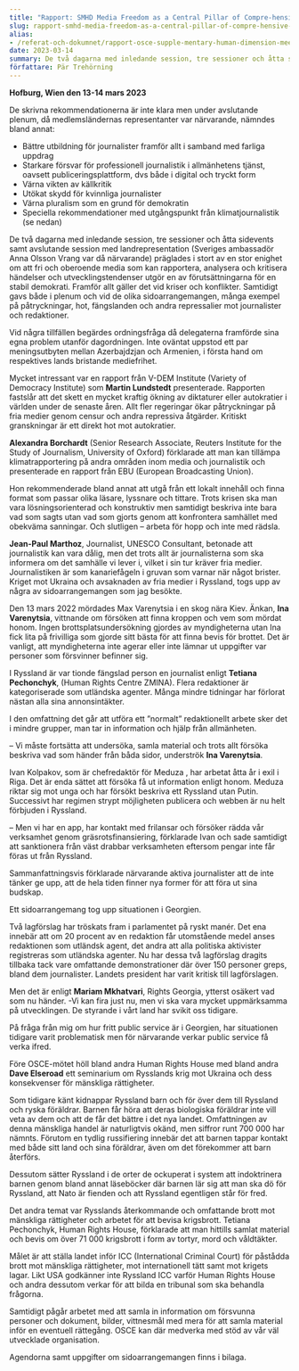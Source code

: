 ```yaml
---
title: "Rapport: SMHD Media Freedom as a Central Pillar of Compre-hensive Security"
slug: rapport-smhd-media-freedom-as-a-central-pillar-of-compre-hensive-security
alias:
- /referat-och-dokumnet/rapport-osce-supple-mentary-human-dimension-meeting-media-freedom-as-a-central-pillar-of-compre-hensive-security
date: 2023-03-14
summary: De två dagarna med inledande session, tre sessioner och åtta sidevents samt avslutande session med landrepresentation (Sveriges ambassadör Anna Olsson Vrang var då närvarande) präglades i stort av en stor enighet om att fri och oberoende media som kan rapportera, analysera och kritisera händelser och utvecklingstendenser utgör en av förutsättningarna för en stabil demokrati. Framför allt gäller det vid kriser och konflikter.
författare: Pär Trehörning
---
```


**Hofburg, Wien den 13-14 mars 2023**

De skrivna rekommendationerna är inte klara men under avslutande plenum, då medlemsländernas representanter var närvarande, nämndes bland annat:

- Bättre utbildning för journalister framför allt i samband med farliga uppdrag
- Starkare försvar för professionell journalistik i allmänhetens tjänst, oavsett publiceringsplattform, dvs både i digital och tryckt form
- Värna vikten av källkritik
- Utökat skydd för kvinnliga journalister
- Värna pluralism som en grund för demokratin
- Speciella rekommendationer med utgångspunkt från klimatjournalistik (se nedan)

De två dagarna med inledande session, tre sessioner och åtta sidevents samt avslutande session med landrepresentation (Sveriges ambassadör Anna Olsson Vrang var då närvarande) präglades i stort av en stor enighet om att fri och oberoende media som kan rapportera, analysera och kritisera händelser och utvecklingstendenser utgör en av förutsättningarna för en stabil demokrati. Framför allt gäller det vid kriser och konflikter. Samtidigt gavs både i plenum och vid de olika sidoarrangemangen, många exempel på påtryckningar, hot, fängslanden och andra repressalier mot journalister och redaktioner.

Vid några tillfällen begärdes ordningsfråga då delegaterna framförde sina egna problem utanför dagordningen. Inte oväntat uppstod ett par meningsutbyten mellan Azerbajdzjan och Armenien, i första hand om respektives lands bristande mediefrihet.

Mycket intressant var en rapport från V-DEM Institute (Variety of Democracy Institute) som **Martin Lundstedt** presenterade. Rapporten fastslår att det skett en mycket kraftig ökning av diktaturer eller autokratier i världen under de senaste åren. Allt fler regeringar ökar påtryckningar på fria medier genom censur och andra repressiva åtgärder. Kritiskt granskningar är ett direkt hot mot autokratier.

**Alexandra Borchardt** (Senior Research Associate, Reuters Institute for the Study of Journalism, University of Oxford) förklarade att man kan tillämpa klimatrapportering på andra områden inom media och journalistik och presenterade en rapport från EBU (European Broadcasting Union). 

Hon rekommenderade bland annat att utgå från ett lokalt innehåll och finna format som passar olika läsare, lyssnare och tittare. Trots krisen ska man vara lösningsorienterad och konstruktiv men samtidigt beskriva inte bara vad som sagts utan vad som gjorts genom att konfrontera samhället med obekväma sanningar. Och slutligen – arbeta för hopp och inte med rädsla.

**Jean-Paul Marthoz**, Journalist, UNESCO Consultant, betonade att journalistik kan vara dålig, men det trots allt är journalisterna som ska informera om det samhälle vi lever i, vilket i sin tur kräver fria medier. Journalistiken är som kanariefågeln i gruvan som varnar när något brister. Kriget mot Ukraina och avsaknaden av fria medier i Ryssland, togs upp av några av sidoarrangemangen som jag besökte.

Den 13 mars 2022 mördades Max Varenytsia i en skog nära Kiev. Änkan, **Ina Varenytsia**, vittnande om försöken att finna kroppen och vem som mördat honom. Ingen brottsplatsundersökning gjordes av myndigheterna utan Ina fick lita på frivilliga som gjorde sitt bästa för att finna bevis för brottet. Det är vanligt, att myndigheterna inte agerar eller inte lämnar ut uppgifter var personer som försvinner befinner sig.

I Ryssland är var tionde fängslad person en journalist enligt **Tetiana Pechonchyk**, (Human Rights Centre ZMINA). Flera redaktioner är kategoriserade som utländska agenter. Många mindre tidningar har förlorat nästan alla sina annonsintäkter.

I den omfattning det går att utföra ett ”normalt” redaktionellt arbete sker det i mindre grupper, man tar in information och hjälp från allmänheten.

– Vi måste fortsätta att undersöka, samla material och trots allt försöka beskriva vad som händer från båda sidor, underströk **Ina Varenytsia**.

Ivan Kolpakov, som är chefredaktör för Meduza , har arbetat åtta år i exil i Riga. Det är enda sättet att försöka få ut information enligt honom. Meduza riktar sig mot unga och har försökt beskriva ett Ryssland utan Putin. Successivt har regimen strypt möjligheten publicera och webben är nu helt förbjuden i Ryssland.

– Men vi har en app, har kontakt med frilansar och försöker rädda vår verksamhet genom gräsrotsfinansiering, förklarade Ivan och sade samtidigt att sanktionera från väst drabbar verksamheten eftersom pengar inte får föras ut från Ryssland.

Sammanfattningsvis förklarade närvarande aktiva journalister att de inte tänker ge upp, att de hela tiden finner nya former för att föra ut sina budskap. 

Ett sidoarrangemang tog upp situationen i Georgien.

Två lagförslag har tröskats fram i parlamentet på ryskt manér. Det ena innebär att om 20 procent av en redaktion får utomstående medel anses redaktionen som utländsk agent, det andra att alla politiska aktivister registreras som utländska agenter. Nu har dessa två lagförslag dragits tillbaka tack vare omfattande demonstrationer där över 150 personer greps, bland dem journalister. Landets president har varit kritisk till lagförslagen. 

Men det är enligt **Mariam Mkhatvari**, Rights Georgia, ytterst osäkert vad som nu händer. -Vi kan fira just nu, men vi ska vara mycket uppmärksamma på utvecklingen. De styrande i vårt land har svikit oss tidigare. 

På fråga från mig om hur fritt public service är i Georgien, har situationen tidigare varit problematisk men för närvarande verkar public service få verka ifred.

Före OSCE-mötet höll bland andra Human Rights House med bland andra **Dave Elseroad** ett seminarium om Rysslands krig mot Ukraina och dess konsekvenser för mänskliga rättigheter.

Som tidigare känt kidnappar Ryssland barn och för över dem till Ryssland och ryska föräldrar. Barnen får höra att deras biologiska föräldrar inte vill veta av dem och att de får det bättre i det nya landet. Omfattningen av denna mänskliga handel är naturligtvis okänd, men siffror runt 700 000 har nämnts. Förutom en tydlig russifiering innebär det att barnen tappar kontakt med både sitt land och sina föräldrar, även om det förekommer att barn återförs.

Dessutom sätter Ryssland i de orter de ockuperat i system att indoktrinera barnen genom bland annat läseböcker där barnen lär sig att man ska dö för Ryssland, att Nato är fienden och att Ryssland egentligen står för fred.

Det andra temat var Rysslands återkommande och omfattande brott mot mänskliga rättigheter och arbetet för att bevisa krigsbrott. Tetiana Pechonchyk, Human Rights House, förklarade att man hittills samlat material och bevis om över 71 000 krigsbrott i form av tortyr, mord och våldtäkter.

Målet är att ställa landet inför ICC (International Criminal Court) för påstådda brott mot mänskliga rättigheter, mot internationell tätt samt mot krigets lagar. Likt USA godkänner inte Ryssland ICC varför Human Rights House och andra dessutom verkar för att bilda en tribunal som ska behandla frågorna.

Samtidigt pågår arbetet med att samla in information om försvunna personer och dokument, bilder, vittnesmål med mera för att samla material inför en eventuell rättegång. OSCE kan där medverka med stöd av vår väl utvecklade organisation.

Agendorna samt uppgifter om sidoarrangemangen finns i bilaga.